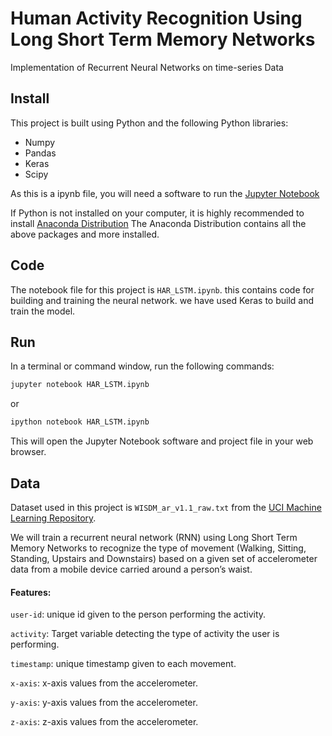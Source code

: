 # Human Activity Recognition Using Long Short Term Memory Networks
Implementation of Recurrent Neural Networks on time-series Data

## Install
This project is built using Python and the following Python libraries:
- Numpy
- Pandas
- Keras
- Scipy

As this is a ipynb file, you will need a software to run the [Jupyter Notebook](https://github.com/sriganeshlokesh/human_activity_recognition_lstm_keras/blob/master/HAR_LSTM.ipynb)

If Python is not installed on your computer, it is highly recommended to install [Anaconda Distribution](https://www.anaconda.com/distribution/)
The Anaconda Distribution contains all the above packages and more installed.

## Code

The notebook file for this project is `HAR_LSTM.ipynb`. this contains code for building and training the neural network. we have used Keras to build and train the model. 

## Run

In a terminal or command window, run the following commands:
```python
jupyter notebook HAR_LSTM.ipynb
```
or

```python
ipython notebook HAR_LSTM.ipynb
```
This will open the Jupyter Notebook software and project file in your web browser.

## Data

Dataset used in this project is `WISDM_ar_v1.1_raw.txt` from the [UCI Machine Learning Repository](https://archive.ics.uci.edu/ml/datasets/human+activity+recognition+using+smartphones).

We will train a recurrent neural network (RNN) using Long Short Term Memory Networks to recognize the type of movement (Walking, Sitting, Standing, Upstairs and Downstairs) based on a given set of accelerometer data from a mobile device carried around a person’s waist.

#### Features:

`user-id`: unique id given to the person performing the activity.

`activity`: Target variable detecting the type of activity the user is performing.

`timestamp`: unique timestamp given to each movement.

`x-axis`: x-axis values from the accelerometer.

`y-axis`: y-axis values from the accelerometer.

`z-axis`: z-axis values from the accelerometer.
